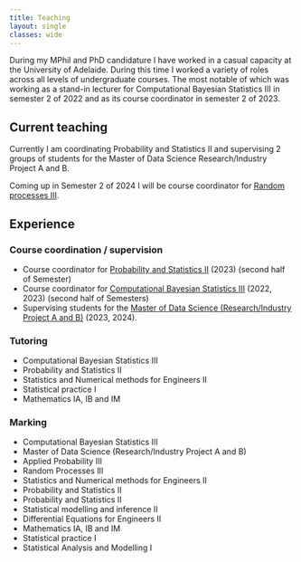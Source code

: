 ```yaml
---
title: Teaching
layout: single
classes: wide
---
```


During my MPhil and PhD candidature I have worked in a casual capacity at the University of Adelaide. During this time I worked a variety of roles across all levels of undergraduate courses. The most notable of which was working as a stand-in lecturer for Computational Bayesian Statistics III in semester 2 of 2022 and as its course coordinator in semester 2 of 2023. 

## Current teaching 

Currently I am coordinating Probability and Statistics II and supervising 2 groups of students for the Master of Data Science Research/Industry Project A and B.

Coming up in Semester 2 of 2024 I will be course coordinator for [Random processes III](https://www.adelaide.edu.au/course-outlines/101488/1/sem-2/).

## Experience

### Course coordination / supervision

- Course coordinator for [Probability and Statistics II](https://www.adelaide.edu.au/course-outlines/104837/1/sem-1/) (2023) (second half of Semester)
- Course coordinator for [Computational Bayesian Statistics III](https://www.adelaide.edu.au/course-outlines/110034/1/sem-2/2023/) (2022, 2023) (second half of Semesters)
- Supervising students for the [Master of Data Science (Research/Industry Project A and B)](https://www.adelaide.edu.au/course-outlines/111081/1/tri-2/) (2023, 2024).

### Tutoring

- Computational Bayesian Statistics III
- Probability and Statistics II
- Statistics and Numerical methods for Engineers II
- Statistical practice I
- Mathematics IA, IB and IM

### Marking

- Computational Bayesian Statistics III
- Master of Data Science (Research/Industry Project A and B)
- Applied Probability III
- Random Processes III
- Statistics and Numerical methods for Engineers II
- Probability and Statistics II
- Probability and Statistics II
- Statistical modelling and inference II
- Differential Equations for Engineers II
- Mathematics IA, IB and IM
- Statistical practice I
- Statistical Analysis and Modelling I
